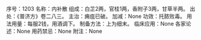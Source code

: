 序号：1203
名称：内补散
组成：白芷2两，官桂1两，香附子3两，甘草半两。
出处：《普济方》卷二八三。
主治：痈疽已破。
加减：None
功效：托脓败毒。
用法用量：每服2钱，用酒调下。
制备方法：上为细末。
临床应用：None
各家论述：None
用药禁忌：None
附注：None
